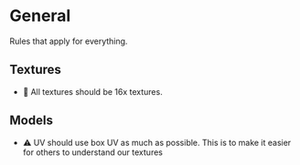 # General
Rules that apply for everything.

## Textures
- 🛑 All textures should be 16x textures.

## Models
- ⚠️ UV should use box UV as much as possible. This is to make it easier for others to understand our textures